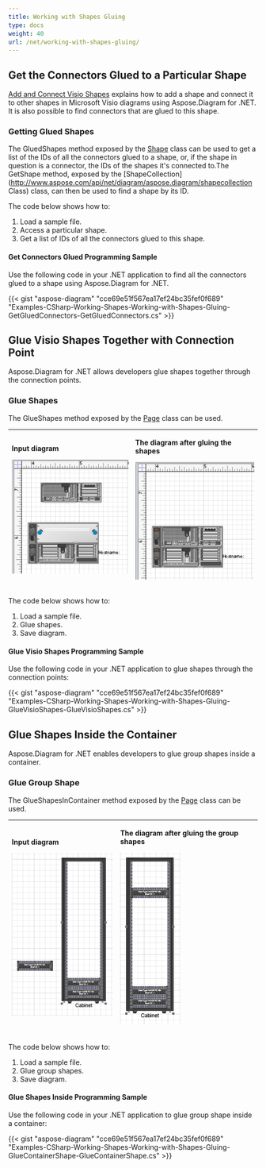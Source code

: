 ```yaml
---
title: Working with Shapes Gluing
type: docs
weight: 40
url: /net/working-with-shapes-gluing/
---
```


## **Get the Connectors Glued to a Particular Shape**
[Add and Connect Visio Shapes](/pages/createpage.action?spaceKey=diagramnet&title=Add+and+Connect+Visio+Shapes&linkCreation=true&fromPageId=18350189) explains how to add a shape and connect it to other shapes in Microsoft Visio diagrams using Aspose.Diagram for .NET. It is also possible to find connectors that are glued to this shape.
### **Getting Glued Shapes**
The GluedShapes method exposed by the [Shape](http://www.aspose.com/api/net/diagram/aspose.diagram/shape) class can be used to get a list of the IDs of all the connectors glued to a shape, or, if the shape in question is a connector, the IDs of the shapes it's connected to.The GetShape method, exposed by the [ShapeCollection](http://www.aspose.com/api/net/diagram/aspose.diagram/shapecollection Class) class, can then be used to find a shape by its ID.

The code below shows how to:

1. Load a sample file.
1. Access a particular shape.
1. Get a list of IDs of all the connectors glued to this shape.
#### **Get Connectors Glued Programming Sample**
Use the following code in your .NET application to find all the connectors glued to a shape using Aspose.Diagram for .NET.

{{< gist "aspose-diagram" "cce69e51f567ea17ef24bc35fef0f689" "Examples-CSharp-Working-Shapes-Working-with-Shapes-Gluing-GetGluedConnectors-GetGluedConnectors.cs" >}}
## **Glue Visio Shapes Together with Connection Point**
Aspose.Diagram for .NET allows developers glue shapes together through the connection points.
### **Glue Shapes**
The GlueShapes method exposed by the [Page](http://www.aspose.com/api/net/diagram/aspose.diagram/page) class can be used.

|<p>**Input diagram** </p><p>![todo:image_alt_text](working-with-shapes-gluing_1.png)</p>|<p>**The diagram after gluing the shapes** </p><p>![todo:image_alt_text](working-with-shapes-gluing_2.png)</p>|
| :- | :- |
The code below shows how to:

1. Load a sample file.
1. Glue shapes.
1. Save diagram.
#### **Glue Visio Shapes Programming Sample**
Use the following code in your .NET application to glue shapes through the connection points:

{{< gist "aspose-diagram" "cce69e51f567ea17ef24bc35fef0f689" "Examples-CSharp-Working-Shapes-Working-with-Shapes-Gluing-GlueVisioShapes-GlueVisioShapes.cs" >}}
## **Glue Shapes Inside the Container**
Aspose.Diagram for .NET enables developers to glue group shapes inside a container.
### **Glue Group Shape**
The GlueShapesInContainer method exposed by the [Page](http://www.aspose.com/api/net/diagram/aspose.diagram/page) class can be used.

|<p>**Input diagram** </p><p>![todo:image_alt_text](working-with-shapes-gluing_3.png)</p>|<p>**The diagram after gluing the group shapes** </p><p>![todo:image_alt_text](working-with-shapes-gluing_4.png)</p>|
| :- | :- |
The code below shows how to:

1. Load a sample file.
1. Glue group shapes.
1. Save diagram.
#### **Glue Shapes Inside Programming Sample**
Use the following code in your .NET application to glue group shape inside a container:

{{< gist "aspose-diagram" "cce69e51f567ea17ef24bc35fef0f689" "Examples-CSharp-Working-Shapes-Working-with-Shapes-Gluing-GlueContainerShape-GlueContainerShape.cs" >}}

